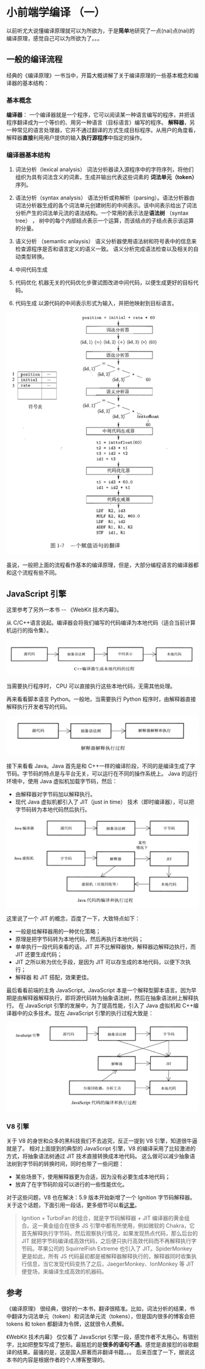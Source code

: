# 小前端学编译 （一）

以前听尤大说懂编译原理就可以为所欲为，于是**简单**地研究了一点(nai)点(nai)的编译原理，感觉自己可以为所欲为了。。。

## 一般的编译流程

经典的《编译原理》一书当中，开篇大概讲解了关于编译原理的一些基本概念和编译器的基本结构：

### 基本概念

**编译器**： 一个编译器就是一个程序，它可以阅读某一种语言编写的程序，并把该程序翻译成为一个等价的、用另一种语言（目标语言）编写的程序。
**解释器**，另一种常见的语言处理器，它并不通过翻译的方式生成目标程序。从用户的角度看，解释器**直接**利用用户提供的输入**执行源程序**中指定的操作。

### 编译器基本结构

1. 词法分析（lexical analysis）
   词法分析器读入源程序中的字符序列，将他们组织为具有词法含义的词素，生成并输出代表这些词素的 **词法单元（token）** 序列。

2. 语法分析（syntax analysis）
   语法分析或称解析（parsing）。语法分析器由词法分析器生成的各个词法单元创建树形的中间表示。该中间表示给出了词法分析产生的词法单元流的语法结构。一个常用的表示法是**语法树** （syntax tree） ， 树中的每个内部结点表示一个运算，而该结点的子结点表示该运算的分量。

3. 语义分析 （semantic anlaysis）
   语义分析器使用语法树和符号表中的信息来检查源程序是否和语言定义的语义一致。
   语义分析完成语法检查以及相关的自动类型转换。

4. 中间代码生成

5. 代码优化
   机器无关的代码优化步骤试图改进中间代码，以便生成更好的目标代码。

6. 代码生成
   以源代码的中间表示形式为输入，并把他映射到目标语言。

![流程图](https://raw.githubusercontent.com/XiangnianZhou/blog/master/%E8%AE%A1%E7%AE%97%E6%9C%BA/images/compiler2.png)

虽说，一般把上面的流程看作基本的编译原理，但是，大部分编程语言的编译器都和这个流程有些不同。


## JavaScript 引擎

这里参考了另外一本书 -- 《WebKit 技术内幕》。

从 C/C++语言说起。编译器会将我们编写的代码编译为本地代码（适合当前计算机运行的指令集）。

![C++代码的编译过程](https://raw.githubusercontent.com/XiangnianZhou/blog/master/%E8%AE%A1%E7%AE%97%E6%9C%BA/images/c-compile.png)

当需要执行程序时， CPU 可以直接执行这些本地代码，无需其他处理。

再来看看脚本语言 Python。一般地，当需要执行 Python 程序时，由解释器直接解释执行开发者写的代码。

![解释器解释过程](https://raw.githubusercontent.com/XiangnianZhou/blog/master/%E8%AE%A1%E7%AE%97%E6%9C%BA/images/python.png)

接下来看看 Java。Java 首先是和 C++一样的编译阶段，不同的是编译生成了字节码。字节码的特点是与平台无关，可以运行在不同的操作系统上。
Java 的运行环境中，使用 Java 虚拟机加载字节码，然后：

- 由解释器对字节码加以解释执行。
- 现代 Java 虚拟机都引入了 JIT（just in time） 技术（即时编译器），可以把字节码转为本地代码然后执行。

![java 代码的编译和执行过程](https://raw.githubusercontent.com/XiangnianZhou/blog/master/%E8%AE%A1%E7%AE%97%E6%9C%BA/images/java.png)

这里说了一个 JIT 的概念，百度了一下，大致特点如下：

- 一般是给解释器用的一种优化策略；
- 原理是把字节码转为本地代码，然后再执行本地代码；
- 单单执行一段代码来看的话，JIT 并不比解释器快，解释器边解释边执行，而 JIT 还要生成代码；
- JIT 之所以称为优化手段，是因为 JIT 可以存生成的本地代码，以便下次执行；
- 解释器 和 JIT 搭配，效果更佳。

最后看看前端的主角 JavaScript。JavaScript 本是一个解释型脚本语言。因为早期是由解释器解释执行，即将源代码转为抽象语法树，然后在抽象语法树上解释执行。
在 JavaScript 引擎的发展中，为了提高性能，引入了 Java 虚拟机和 C++编译器中的众多技术。现在 JavaScript 引擎的执行过程大致是：

![JavaScript 代码编译和执行过程](https://raw.githubusercontent.com/XiangnianZhou/blog/master/%E8%AE%A1%E7%AE%97%E6%9C%BA/images/js-en.png)

### V8 引擎

关于 V8 的身世和众多的黑科技我们不去追究，反正一提到 V8 引擎，知道很牛逼就是了。
相对上面提到的典型的 JavaScript 引擎，V8 的编译采用了比较激进的方式，将抽象语法树通过 JIT 技术直接转换成本地代码。
这么做可以减少抽象语法树到字节码的转换时间，同时也带了一些问题：

- 某些场景下，使用解释器更为合适，因为没有必要生成本地代码；
- 放弃了在字节码阶段可以进行的一些性能优化。

对于这些问题，V8 也在解决：5.9 版本开始新增了一个 Ignition 字节码解释器。关于这个话题，下面引用一段话，更多细节可以看[这里](https://cnodejs.org/topic/59084a9cbbaf2f3f569be482)。

> Ignition + TurboFan 的组合，就是字节码解释器 + JIT 编译器的黄金组合。这一黄金组合在很多 JS 引擎中都有所使用，例如微软的 Chakra，它首先解释执行字节码，然后观察执行情况，如果发现热点代码，那么后台的 JIT 就把字节码编译成高效代码，之后便只执行高效代码而不再解释执行字节码。苹果公司的 SquirrelFish Extreme 也引入了 JIT。SpiderMonkey 更是如此，所有 JS 代码最初都是被解释器解释执行的，解释器同时收集执行信息，当它发现代码变热了之后，JaegerMonkey、IonMonkey 等 JIT 便登场，来编译生成高效的机器码。

## 参考

《编译原理》 很经典，很好的一本书，翻译很精准。比如，词法分析的结果，书中翻译为词法单元（token）和词法单元流（tokens），但是国内很多的博客会把 tokens 和 token 都翻译为令牌，这就很令人费解。

《WebKit 技术内幕》 仅仅看了 JavaScript 引擎一段，感觉作者不太用心。有错别字，比如把整型写成了整形。最尴尬的是**很多的语句不通**。感觉是直接怼的谷歌翻译的结果。最骚的是，这是国人原著而非翻译书籍。。。
后来百度了一下，据说这本书的内容是根据作者的个人博客整理的。
